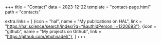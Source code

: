 +++
title = "Contact"
data = 2023-12-22
template = "contact-page.html"
path = "contacts"

extra.links = [
  {icon = "hal", name = "My publications on HAL", link = "https://hal.science/search/index/?q=*&authIdPerson_i=1220693"},
  {icon = "github", name = "My projects on Github", link = "https://github.com/ehohnadel/"},
  ]
+++